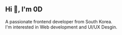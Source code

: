 ## Hi 👋, I'm 0D
A passionate frontend developer from South Korea.<br /> I'm interested in Web development and UI/UX Desgin. <br/> <br/>
